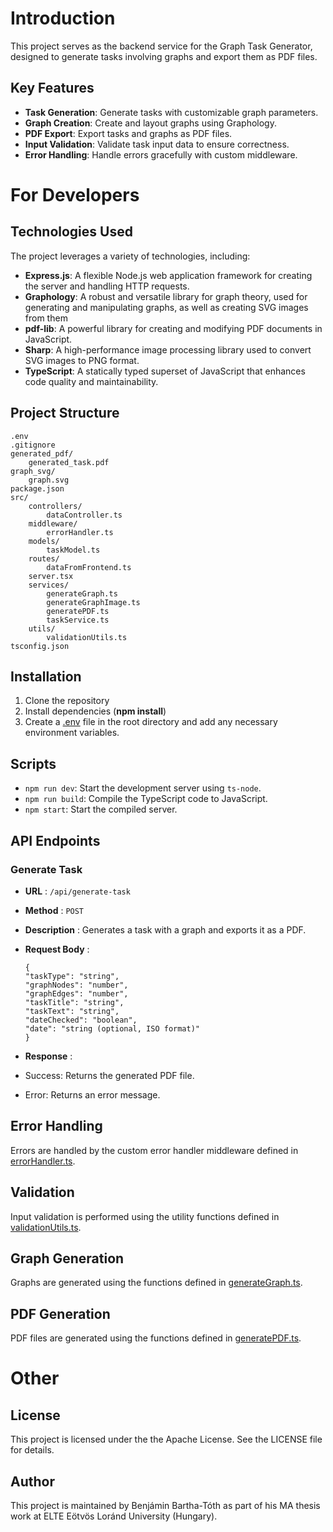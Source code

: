 # Introduction

This project serves as the backend service for the Graph Task Generator, designed to generate tasks involving graphs and export them as PDF files.

## Key Features

* **Task Generation**: Generate tasks with customizable graph parameters.
* **Graph Creation**: Create and layout graphs using Graphology.
* **PDF Export**: Export tasks and graphs as PDF files.
* **Input Validation**: Validate task input data to ensure correctness.
* **Error Handling**: Handle errors gracefully with custom middleware.

# For Developers

## Technologies Used

The project leverages a variety of technologies, including:

- **Express.js**: A flexible Node.js web application framework for creating the server and handling HTTP requests.
- **Graphology**: A robust and versatile library for graph theory, used for generating and manipulating graphs, as well as creating SVG images from them
- **pdf-lib**: A powerful library for creating and modifying PDF documents in JavaScript.
- **Sharp**: A high-performance image processing library used to convert SVG images to PNG format.
- **TypeScript**: A statically typed superset of JavaScript that enhances code quality and maintainability.

## Project Structure

```
.env
.gitignore
generated_pdf/
    generated_task.pdf
graph_svg/
    graph.svg
package.json
src/
    controllers/
        dataController.ts
    middleware/
        errorHandler.ts
    models/
        taskModel.ts
    routes/
        dataFromFrontend.ts
    server.tsx
    services/
        generateGraph.ts
        generateGraphImage.ts
        generatePDF.ts
        taskService.ts
    utils/
        validationUtils.ts
tsconfig.json
```

## Installation

1. Clone the repository
2. Install dependencies (**npm install**)
3. Create a [.env](vscode-file://vscode-app/c:/Users/Benj%C3%A1min/AppData/Local/Programs/Microsoft%20VS%20Code%20Insiders/resources/app/out/vs/code/electron-sandbox/workbench/workbench.html) file in the root directory and add any necessary environment variables.

## Scripts

* `npm run dev`: Start the development server using `ts-node`.
* `npm run build`: Compile the TypeScript code to JavaScript.
* `npm start`: Start the compiled server.

## API Endpoints

### Generate Task

* **URL** : `/api/generate-task`
* **Method** : `POST`
* **Description** : Generates a task with a graph and exports it as a PDF.
* **Request Body** :

  ```
  {
  "taskType": "string",
  "graphNodes": "number",
  "graphEdges": "number",
  "taskTitle": "string",
  "taskText": "string",
  "dateChecked": "boolean",
  "date": "string (optional, ISO format)"
  }
  ```
* **Response** :
* Success: Returns the generated PDF file.
* Error: Returns an error message.

## Error Handling

Errors are handled by the custom error handler middleware defined in [errorHandler.ts](vscode-file://vscode-app/c:/Users/Benj%C3%A1min/AppData/Local/Programs/Microsoft%20VS%20Code%20Insiders/resources/app/out/vs/code/electron-sandbox/workbench/workbench.html).

## Validation

Input validation is performed using the utility functions defined in [validationUtils.ts](vscode-file://vscode-app/c:/Users/Benj%C3%A1min/AppData/Local/Programs/Microsoft%20VS%20Code%20Insiders/resources/app/out/vs/code/electron-sandbox/workbench/workbench.html).

## Graph Generation

Graphs are generated using the functions defined in [generateGraph.ts](vscode-file://vscode-app/c:/Users/Benj%C3%A1min/AppData/Local/Programs/Microsoft%20VS%20Code%20Insiders/resources/app/out/vs/code/electron-sandbox/workbench/workbench.html).

## PDF Generation

PDF files are generated using the functions defined in [generatePDF.ts](vscode-file://vscode-app/c:/Users/Benj%C3%A1min/AppData/Local/Programs/Microsoft%20VS%20Code%20Insiders/resources/app/out/vs/code/electron-sandbox/workbench/workbench.html).

# Other

## License

This project is licensed under the the Apache License. See the LICENSE file for details.

## Author

This project is maintained by Benjámin Bartha-Tóth as part of his MA thesis work at ELTE Eötvös Loránd University (Hungary).
